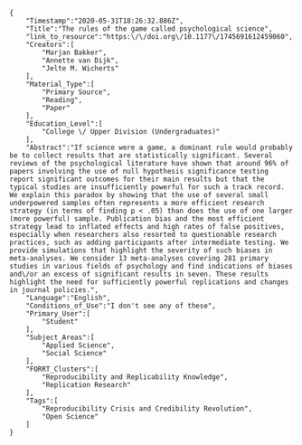 
    {
        "Timestamp":"2020-05-31T18:26:32.886Z",
        "Title":"The rules of the game called psychological science",
        "link_to_resource":"https:\/\/doi.org\/10.1177\/1745691612459060",
        "Creators":[
            "Marjan Bakker",
            "Annette van Dijk",
            "Jelte M. Wicherts"
        ],
        "Material_Type":[
            "Primary Source",
            "Reading",
            "Paper"
        ],
        "Education_Level":[
            "College \/ Upper Division (Undergraduates)"
        ],
        "Abstract":"If science were a game, a dominant rule would probably be to collect results that are statistically significant. Several reviews of the psychological literature have shown that around 96% of papers involving the use of null hypothesis significance testing report significant outcomes for their main results but that the typical studies are insufficiently powerful for such a track record. We explain this paradox by showing that the use of several small underpowered samples often represents a more efficient research strategy (in terms of finding p < .05) than does the use of one larger (more powerful) sample. Publication bias and the most efficient strategy lead to inflated effects and high rates of false positives, especially when researchers also resorted to questionable research practices, such as adding participants after intermediate testing. We provide simulations that highlight the severity of such biases in meta-analyses. We consider 13 meta-analyses covering 281 primary studies in various fields of psychology and find indications of biases and\/or an excess of significant results in seven. These results highlight the need for sufficiently powerful replications and changes in journal policies.",
        "Language":"English",
        "Conditions_of_Use":"I don't see any of these",
        "Primary_User":[
            "Student"
        ],
        "Subject_Areas":[
            "Applied Science",
            "Social Science"
        ],
        "FORRT_Clusters":[
            "Reproducibility and Replicability Knowledge",
            "Replication Research"
        ],
        "Tags":[
            "Reproducibility Crisis and Credibility Revolution",
            "Open Science"
        ]
    }
